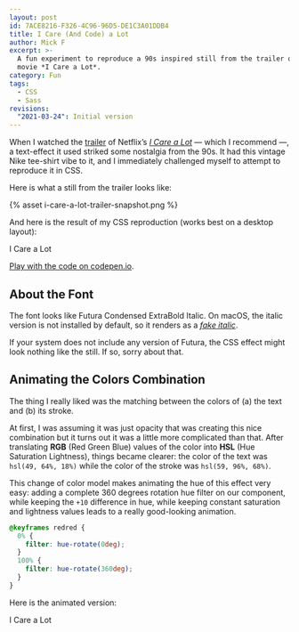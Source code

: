 ```yaml
---
layout: post
id: 7ACE8216-F326-4C96-96D5-DE1C3A01DDB4
title: I Care (And Code) a Lot
author: Mick F
excerpt: >-
  A fun experiment to reproduce a 90s inspired still from the trailer of the
  movie *I Care a Lot*.
category: Fun
tags:
  - CSS
  - Sass
revisions:
  "2021-03-24": Initial version
---
```


When I watched the [trailer][2] of Netflix’s [_I Care a Lot_][1] — which I
recommend —, a text-effect it used striked some nostalgia from the 90s. It had
this vintage Nike tee-shirt vibe to it, and I immediately challenged myself to
attempt to reproduce it in CSS.

Here is what a still from the trailer looks like:

{% asset i-care-a-lot-trailer-snapshot.png %}

And here is the result of my CSS reproduction (works best on a desktop layout):

<p id="icarealot">
I Care a Lot
</p>

[Play with the code on codepen.io][4].

## About the Font

The font looks like Futura Condensed ExtraBold Italic. On macOS, the italic
version is not installed by default, so it renders as a [_fake italic_][3].

If your system does not include any version of Futura, the CSS effect might look
nothing like the still. If so, sorry about that.

## Animating the Colors Combination

The thing I really liked was the matching between the colors of (a) the text and
(b) its stroke.

At first, I was assuming it was just opacity that was creating this nice
combination but it turns out it was a little more complicated than that. After
translating **RGB** (Red Green Blue) values of the color into **HSL** (Hue
Saturation Lightness), things became clearer: the color of the text was
`hsl(49, 64%, 18%)` while the color of the stroke was `hsl(59, 96%, 68%)`.

This change of color model makes animating the hue of this effect very easy:
adding a complete 360 degrees rotation hue filter on our component, while
keeping the `+10` difference in hue, while keeping constant saturation and
lightness values leads to a really good-looking animation.

```css
@keyframes redred {
  0% {
    filter: hue-rotate(0deg);
  }
  100% {
    filter: hue-rotate(360deg);
  }
}
```

Here is the animated version:

<p id="icarealot" class="hue-animated">
I Care a Lot
</p>

[1]: https://www.themoviedb.org/movie/601666-i-care-a-lot
[2]: https://youtu.be/D40uHmTSPew
[3]: https://www.marksimonson.com/notebook/view/FakevsTrueItalics
[4]: https://codepen.io/dirtyhenry/pen/zYoybEB
